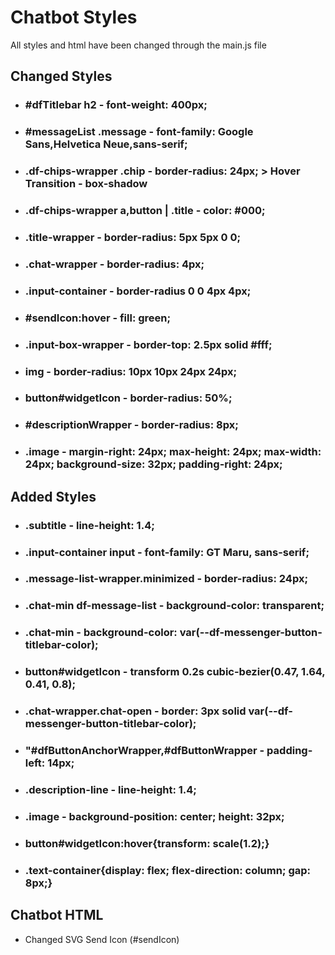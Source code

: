 # Chatbot Styles

All styles and html have been changed through the main.js file

## Changed Styles

- ### #dfTitlebar h2 - font-weight: 400px;
- ### #messageList .message - font-family: Google Sans,Helvetica Neue,sans-serif;
- ### .df-chips-wrapper .chip - border-radius: 24px; > Hover Transition - box-shadow
- ### .df-chips-wrapper a,button | .title - color: #000;
- ### .title-wrapper - border-radius: 5px 5px 0 0;
- ### .chat-wrapper - border-radius: 4px;
- ### .input-container - border-radius 0 0 4px 4px;
- ### #sendIcon:hover - fill: green;
- ### .input-box-wrapper - border-top: 2.5px solid #fff;
- ### img - border-radius: 10px 10px 24px 24px;
- ### button#widgetIcon - border-radius: 50%;
- ### #descriptionWrapper - border-radius: 8px;
- ### .image - margin-right: 24px; max-height: 24px; max-width: 24px; background-size: 32px; padding-right: 24px;

## Added Styles

- ### .subtitle - line-height: 1.4;
- ### .input-container input - font-family: GT Maru, sans-serif;
- ### .message-list-wrapper.minimized - border-radius: 24px;
- ### .chat-min df-message-list - background-color: transparent;
- ### .chat-min - background-color: var(--df-messenger-button-titlebar-color);
- ### button#widgetIcon - transform 0.2s cubic-bezier(0.47, 1.64, 0.41, 0.8);
- ### .chat-wrapper.chat-open - border: 3px solid var(--df-messenger-button-titlebar-color);
- ### "#dfButtonAnchorWrapper,#dfButtonWrapper - padding-left: 14px;
- ### .description-line - line-height: 1.4;
- ### .image - background-position: center; height: 32px;

- ### button#widgetIcon:hover{transform: scale(1.2);}
- ### .text-container{display: flex; flex-direction: column; gap: 8px;}

## Chatbot HTML

- Changed SVG Send Icon (#sendIcon)
